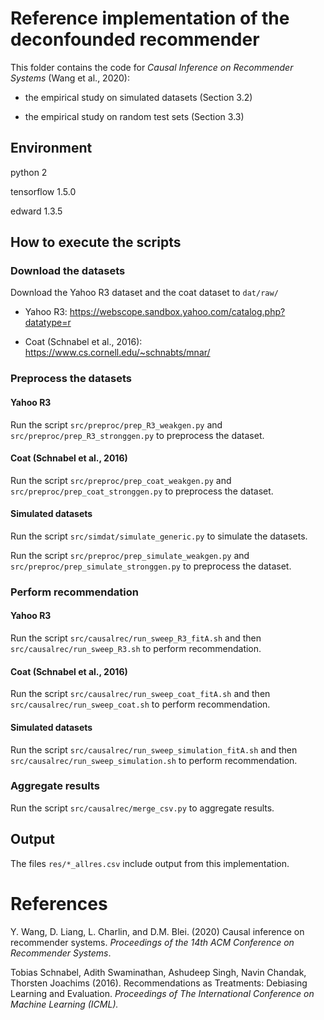 # Reference implementation of the deconfounded recommender

This folder contains the code for _Causal Inference on Recommender
Systems_ (Wang et al., 2020):

+ the empirical study on simulated datasets (Section 3.2)

+ the empirical study on random test sets (Section 3.3)


## Environment

python 2

tensorflow 1.5.0

edward 1.3.5

## How to execute the scripts

### Download the datasets

Download the Yahoo R3 dataset and the coat dataset to `dat/raw/`

+ Yahoo R3: https://webscope.sandbox.yahoo.com/catalog.php?datatype=r

+ Coat (Schnabel et al., 2016): https://www.cs.cornell.edu/~schnabts/mnar/

### Preprocess the datasets

#### Yahoo R3

Run the script `src/preproc/prep_R3_weakgen.py` and
`src/preproc/prep_R3_stronggen.py` to preprocess the dataset.

#### Coat (Schnabel et al., 2016)

Run the script `src/preproc/prep_coat_weakgen.py` and
`src/preproc/prep_coat_stronggen.py` to preprocess the dataset.

#### Simulated datasets

Run the script `src/simdat/simulate_generic.py` to simulate the
datasets.

Run the script `src/preproc/prep_simulate_weakgen.py` and
`src/preproc/prep_simulate_stronggen.py` to preprocess the dataset.

### Perform recommendation

#### Yahoo R3

Run the script `src/causalrec/run_sweep_R3_fitA.sh` and then
`src/causalrec/run_sweep_R3.sh` to perform recommendation.

#### Coat (Schnabel et al., 2016)

Run the script `src/causalrec/run_sweep_coat_fitA.sh` and then
`src/causalrec/run_sweep_coat.sh` to perform recommendation.


#### Simulated datasets

Run the script `src/causalrec/run_sweep_simulation_fitA.sh` and then
`src/causalrec/run_sweep_simulation.sh` to perform recommendation.

### Aggregate results

Run the script `src/causalrec/merge_csv.py` to aggregate results.

## Output

The files `res/*_allres.csv` include output from this implementation.

# References

Y. Wang, D. Liang, L. Charlin, and D.M. Blei. (2020) Causal inference
   on recommender systems. _Proceedings of the 14th ACM Conference on
   Recommender Systems_.

Tobias Schnabel, Adith Swaminathan, Ashudeep Singh, Navin Chandak,
Thorsten Joachims (2016). Recommendations as Treatments: Debiasing
Learning and Evaluation. _Proceedings of The International Conference
on Machine Learning (ICML)._
